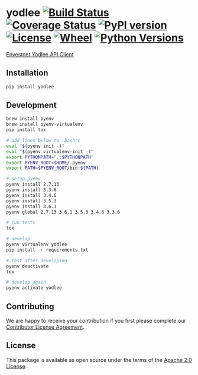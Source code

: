 # yodlee [![Build Status](https://travis-ci.org/cogolabs/yodlee.svg?branch=master)](https://travis-ci.org/cogolabs/yodlee) [![Coverage Status](https://coveralls.io/repos/github/cogolabs/yodlee/badge.svg?branch=master)](https://coveralls.io/github/cogolabs/yodlee?branch=master) [![PyPI version](https://img.shields.io/pypi/v/yodlee.svg)](https://pypi.python.org/pypi/yodlee) [![License](https://img.shields.io/pypi/l/yodlee.svg)](https://pypi.python.org/pypi/yodlee) [![Wheel](https://img.shields.io/pypi/wheel/yodlee.svg)](https://pypi.python.org/pypi/yodlee) [![Python Versions](https://img.shields.io/pypi/pyversions/yodlee.svg)](https://pypi.python.org/pypi/yodlee)

[Envestnet Yodlee API Client](https://developer.yodlee.com/apidocs/index.php)

## Installation

```bash
pip install yodlee
```

## Development

```bash
brew install pyenv
brew install pyenv-virtualenv
pip install tox

# add lines below to .bashrc
eval "$(pyenv init -)"
eval "$(pyenv virtualenv-init -)"
export PYTHONPATH=".:$PYTHONPATH"
export PYENV_ROOT=$HOME/.pyenv
export PATH=$PYENV_ROOT/bin:${PATH}

# setup pyenv
pyenv install 2.7.13
pyenv install 3.3.6
pyenv install 3.4.6
pyenv install 3.5.3
pyenv install 3.6.1
pyenv global 2.7.13 3.6.1 3.5.3 3.4.6 3.3.6

# run tests
tox

# develop
pyenv virtualenv yodlee
pip install -r requirements.txt

# test after developing
pyenv deactivate
tox

# develop again
pyenv activate yodlee
```

## Contributing

We are happy to receive your contribution if you first please complete our [Contributor License Agreement](https://github.com/cogolabs/about/blob/master/CLA.pdf).

## License

This package is available as open source under the terms of the [Apache 2.0 License](LICENSE.txt).
